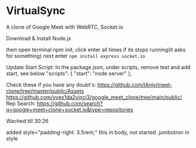 # VirtualSync
A clone of Google Meet with WebRTC, Socket.io

Download & Install Node.js

then open terminal npm init, click enter all times if its stops running(it asks for something)
next enter `npm install express socket.io`

Update Start Script:
In the package.json, under scripts, remove test and add start, see below
"scripts": {
    "start": "node server"
  },


Check these if you have any doubt's:
https://github.com/IAnjy/meet-clone/tree/master/public/Assets
https://github.com/yves1da2vinci3/google_meet_clone/tree/main/public/
Rep Search: https://github.com/search?q=google+meet+clone+socket.io&type=repositories

Wached till 30:26

added style="padding-right: 3.5rem;" this in body, not started .jumbotron in style